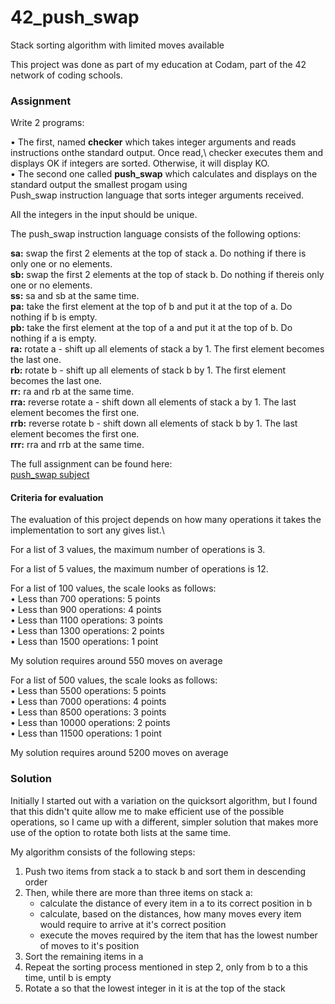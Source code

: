 # 42_push_swap
Stack sorting algorithm with limited moves available

This project was done as part of my education at Codam, part of the 42 network of coding schools.

<h3>Assignment</h3>

Write 2 programs:

• The first, named **checker** which takes integer arguments and reads instructions onthe standard output. Once read,\ 
  checker executes them and displays OK if integers are sorted. Otherwise, it will display KO.\
• The second one called **push_swap** which calculates and displays on the standard output the smallest progam using \
  Push_swap instruction language that sorts integer arguments received.

All the integers in the input should be unique.

The push_swap instruction language consists of the following options:

**sa:** swap the first 2 elements at the top of stack a. Do nothing if there is only one or no elements.\
**sb:** swap the first 2 elements at the top of stack b. Do nothing if thereis only one or no elements.\
**ss:** sa and sb at the same time.\
**pa:** take the first element at the top of b and put it at the top of a. Do nothing if b is empty.\
**pb:** take the first element at the top of a and put it at the top of b. Do nothing if a is empty.\
**ra:** rotate a - shift up all elements of stack a by 1. The first element becomes the last one.\
**rb:** rotate b - shift up all elements of stack b by 1. The first element becomes the last one.\
**rr:**   ra and rb at the same time.\
**rra:**  reverse rotate a - shift down all elements of stack a by 1. The last element becomes the first one.\
**rrb:**  reverse rotate b - shift down all elements of stack b by 1. The last element becomes the first one.\
**rrr:**  rra and rrb at the same time.

The full assignment can be found here:\
[push_swap subject](https://github.com/LER1990/42_subjects/blob/master/push_swap.en.pdf)

<h4>Criteria for evaluation</h4>

The evaluation of this project depends on how many operations it takes the implementation to sort any gives list.\

For a list of 3 values, the maximum number of operations is 3.

For a list of 5 values, the maximum number of operations is 12.

For a list of 100 values, the scale looks as follows:\
• Less than 700 operations: 5 points\
• Less than 900 operations: 4 points\
• Less than 1100 operations: 3 points\
• Less than 1300 operations: 2 points\
• Less than 1500 operations: 1 point

My solution requires around 550 moves on average

For a list of 500 values, the scale looks as follows:\
• Less than 5500 operations: 5 points\
• Less than 7000 operations: 4 points\
• Less than 8500 operations: 3 points\
• Less than 10000 operations: 2 points\
• Less than 11500 operations: 1 point

My solution requires around 5200 moves on average

<h3>Solution</h3>

Initially I started out with a variation on the quicksort algorithm, but I found that this didn't quite allow me
to make efficient use of the possible operations, so I came up with a different, simpler solution that makes more
use of the option to rotate both lists at the same time.

My algorithm consists of the following steps:

1. Push two items from stack a to stack b and sort them in descending order
2. Then, while there are more than three items on stack a:
    + calculate the distance of every item in a to its correct position in b
    + calculate, based on the distances, how many moves every item would require to arrive at it's correct position
    + execute the moves required by the item that has the lowest number of moves to it's position
3. Sort the remaining items in a
4. Repeat the sorting process mentioned in step 2, only from b to a this time, until b is empty
5. Rotate a so that the lowest integer in it is at the top of the stack
